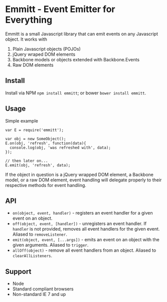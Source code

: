 # Emmitt - Event Emitter for Everything

Emmitt is a small Javascript library that can emit events on any Javascript object. It works with

1. Plain Javascript objects (POJOs)
2. jQuery wraped DOM elements
3. Backbone models or objects extended with Backbone.Events
4. Raw DOM elements

## Install

Install via NPM `npm install emmitt`; or bower `bower install emmitt`.

## Usage

Simple example

    var E = require('emmitt');

    var obj = new SomeObject();
    E.on(obj, 'refresh', function(data){
      console.log(obj, 'was refreshed with', data);
    });

    // then later on...
    E.emit(obj, 'refresh', data);

If the object in question is a jQuery wrapped DOM element, a Backbone model, or a raw DOM element, event handling will delegate properly to their respective methods for event handling.

## API

* `on(object, event, handler)` - registers an event handler for a given event on an object.
* `off(object, event, [handler])` - unregisters an event handler. If `handler` is not provided, removes all event handlers for the given event. Aliased to `removeListener`.
* `emit(object, event, [...args])` - emits an event on an object with the given arguments. Aliased to `trigger`.
* `allOff(object)` - remove all event handlers from an object. Aliased to `clearAllListeners`.

## Support

* Node
* Standard compliant browsers
* Non-standard IE 7 and up